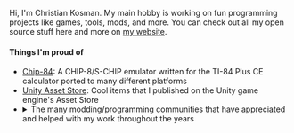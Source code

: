 Hi, I'm Christian Kosman.  My main hobby is working on fun programming projects like games, tools, mods, and more.  You can check out all my open source stuff here and more on [my website](https://christiankosman.com).

#### Things I'm proud of
- [Chip-84](https://chip-84.github.io/): A CHIP-8/S-CHIP emulator written for the TI-84 Plus CE calculator ported to many different platforms
- [Unity Asset Store](https://assetstore.unity.com/publishers/38569): Cool items that I published on the Unity game engine's Asset Store
- <details>
  <summary>The many modding/programming communities that have appreciated and helped with my work throughout the years</summary>
  <ul>
    <li><a href="https://scratch.mit.edu/">Scratch</a></li>
    <li><a href="https://www.cemetech.net/">Cemetech</a></li>
    <li>Skate 3 modding community</li>
    <li>TT Games modding community</li>
    <li><a href="https://twitter.com/beatsabermods">Beat Saber Modding Group</a></li>
  </ul>
</details>
